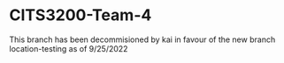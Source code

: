 # CITS3200-Team-4
This branch has been decommisioned by kai in favour of the new branch location-testing as of 9/25/2022
